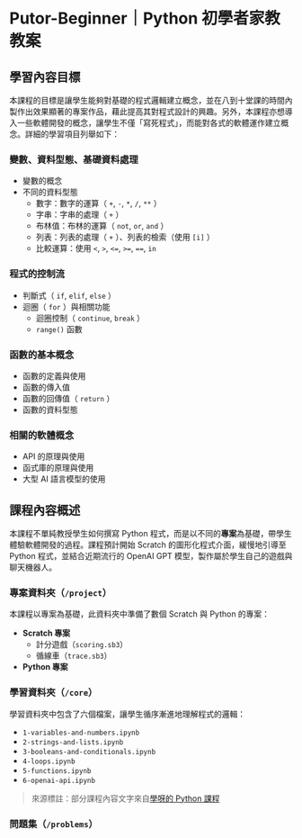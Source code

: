 # Putor-Beginner｜Python 初學者家教教案

## 學習內容目標

本課程的目標是讓學生能夠對基礎的程式邏輯建立概念，並在八到十堂課的時間內製作出效果顯著的專案作品，藉此提高其對程式設計的興趣。另外，本課程亦想導入一些軟體開發的概念，讓學生不僅「寫死程式」，而能對各式的軟體運作建立概念。詳細的學習項目列舉如下：

### 變數、資料型態、基礎資料處理

- 變數的概念
- 不同的資料型態
    - 數字：數字的運算（ `+`, `-`, `*`, `/`, `**` ）
    - 字串：字串的處理（ `+` ）
    - 布林值：布林的運算（ `not`, `or`, `and` ）
    - 列表：列表的處理（ `+` ）、列表的檢索（使用 `[i]` ）
    - 比較運算：使用 `<`, `>`, `<=`, `>=`, `==`, `in` 

### 程式的控制流

- 判斷式（ `if`, `elif`, `else` ）
- 迴圈（ `for` ）與相關功能
    - 迴圈控制（ `continue`, `break` ）
    - `range()` 函數

### 函數的基本概念

- 函數的定義與使用
- 函數的傳入值
- 函數的回傳值（ `return` ）
- 函數的資料型態

### 相關的軟體概念

- API 的原理與使用
- 函式庫的原理與使用
- 大型 AI 語言模型的使用

## 課程內容概述

本課程不單純教授學生如何撰寫 Python 程式，而是以不同的**專案**為基礎，帶學生體驗軟體開發的過程。課程預計開始 Scratch 的圖形化程式介面，緩慢地引導至 Python 程式，並結合近期流行的 OpenAI GPT 模型，製作屬於學生自己的遊戲與聊天機器人。

### 專案資料夾（`/project`）

本課程以專案為基礎，此資料夾中準備了數個 Scratch 與 Python 的專案：
- **Scratch 專案**
    - 計分遊戲（`scoring.sb3`）
    - 循線車（`trace.sb3`）
- **Python 專案**


### 學習資料夾（`/core`）

學習資料夾中包含了六個檔案，讓學生循序漸進地理解程式的邏輯：

- `1-variables-and-numbers.ipynb`
- `2-strings-and-lists.ipynb`
- `3-booleans-and-conditionals.ipynb`
- `4-loops.ipynb`
- `5-functions.ipynb`
- `6-openai-api.ipynb`

> 來源標註：部分課程內容文字來自[學呀的 Python 課程](https://zetria.tw/subject/python)

### 問題集（`/problems`）